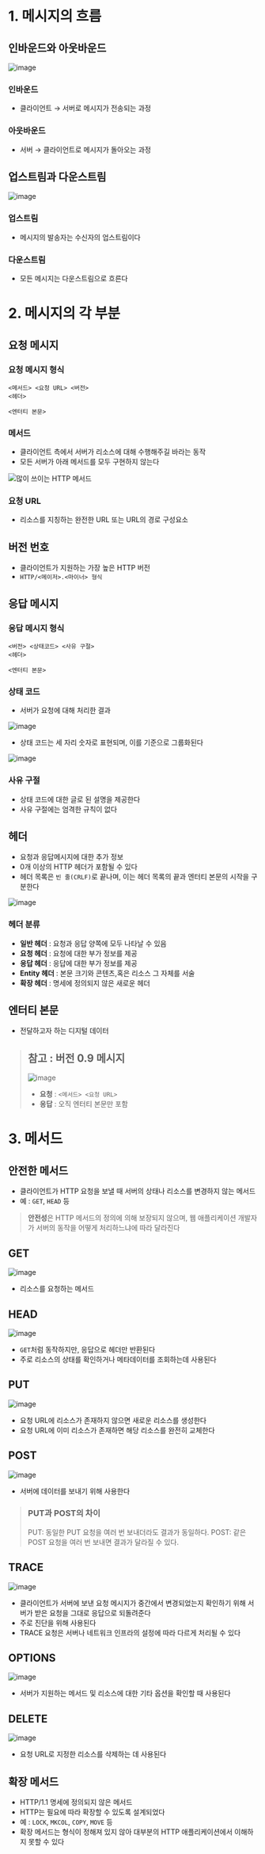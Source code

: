 # 1. 메시지의 흐름 
## 인바운드와 아웃바운드

![image](https://github.com/user-attachments/assets/89f05023-d393-4c9c-a753-d1c923e46d1a)

### 인바운드
- 클라이언트 → 서버로 메시지가 전송되는 과정
### 아웃바운드
- 서버 → 클라이언트로 메시지가 돌아오는 과정

## 업스트림과 다운스트림

![image](https://github.com/user-attachments/assets/20d9e43f-82d4-44dc-8a1e-a1549c835553)

### 업스트림
- 메시지의 발송자는 수신자의 업스트림이다

### 다운스트림
- 모든 메시지는 다운스트림으로 흐른다

# 2. 메시지의 각 부분

## 요청 메시지
### 요청 메시지 형식
```
<메서드> <요청 URL> <버전>
<헤더>

<엔터티 본문>
```

### 메서드
- 클라이언트 측에서 서버가 리소스에 대해 수행해주길 바라는 동작
- 모든 서버가 아래 메서드를 모두 구현하지 않는다

![많이 쓰이는 HTTP 메서드](https://github.com/user-attachments/assets/9fcaf443-1507-4952-b503-2cdf092279af)

### 요청 URL
- 리소스를 지칭하는 완전한 URL 또는 URL의 경로 구성요소

## 버전 번호 
- 클라이언트가 지원하는 가장 높은 HTTP 버전
- `HTTP/<메이저>.<마이너> 형식`

## 응답 메시지
### 응답 메시지 형식
```
<버전> <상태코드> <사유 구절>
<헤더>

<엔터티 본문>
```

### 상태 코드
- 서버가 요청에 대해 처리한 결과

![image](https://github.com/user-attachments/assets/c86b6d7e-3fd8-4654-82b9-4a16ce50eaed)

- 상태 코드는 세 자리 숫자로 표현되며, 이를 기준으로 그룹화된다

![image](https://github.com/user-attachments/assets/1664cb01-faa5-41f1-99f0-00308b0e1590)

### 사유 구절
- 상태 코드에 대한 글로 된 설명을 제공한다
- 사유 구절에는 엄격한 규칙이 없다

## 헤더
- 요청과 응답메시지에 대한 추가 정보
- 0개 이상의 HTTP 헤더가 포함될 수 있다
- 헤더 목록은 `빈 줄(CRLF)`로 끝나며, 이는 헤더 목록의 끝과 엔터티 본문의 시작을 구분한다

![image](https://github.com/user-attachments/assets/05b58d1c-f913-4680-bded-70e968ba07df)

### 헤더 분류
- **일반 헤더** : 요청과 응답 양쪽에 모두 나타날 수 있음
- **요청 헤더** : 요청에 대한 부가 정보를 제공
- **응답 헤더** : 응답에 대한 부가 정보를 제공
- **Entity 헤더** : 본문 크기와 콘텐츠,혹은 리소스 그 자체를 서술
- **확장 헤더** : 명세에 정의되지 않은 새로운 헤더

## 엔터티 본문
- 전달하고자 하는 디지털 데이터

> ## 참고 : 버전 0.9 메시지
> ![image](https://github.com/user-attachments/assets/7c46b82e-164f-49fc-b833-bb587303c379)
> - **요청** : `<메서드> <요청 URL>`
> - **응답** : 오직 엔터티 본문만 포함

# 3. 메서드
## 안전한 메서드
- 클라이언트가 HTTP 요청을 보낼 때 서버의 상태나 리소스를 변경하지 않는 메서드
- 예 : `GET`, `HEAD` 등

> **안전성**은 HTTP 메서드의 정의에 의해 보장되지 않으며, 웹 애플리케이션 개발자가 서버의 동작을 어떻게 처리하느냐에 따라 달라진다

## GET

![image](https://github.com/user-attachments/assets/4e34c4ca-e609-4750-aa61-c8c31ef1a103)

- 리소스를 요청하는 메서드

## HEAD

![image](https://github.com/user-attachments/assets/5d01acfb-ec9b-4f4f-b156-665325e27d94)

- `GET`처럼 동작하지만, 응답으로 헤더만 반환된다
- 주로 리소스의 상태를 확인하거나 메타데이터를 조회하는데 사용된다

## PUT

![image](https://github.com/user-attachments/assets/ad194b25-272a-4c42-88f4-991cb538ba0f)

- 요청 URL에 리소스가 존재하지 않으면 새로운 리소스를 생성한다
- 요청 URL에 이미 리소스가 존재하면 해당 리소스를 완전히 교체한다

## POST

![image](https://github.com/user-attachments/assets/f6de3406-f291-45d6-b97e-50d0d89fd81e)

- 서버에 데이터를 보내기 위해 사용한다

> ### PUT과 POST의 차이
> PUT: 동일한 PUT 요청을 여러 번 보내더라도 결과가 동일하다.
> POST: 같은 POST 요청을 여러 번 보내면 결과가 달라질 수 있다.

## TRACE

![image](https://github.com/user-attachments/assets/ca5be011-bc3f-4349-8be4-5fb5f2a69459)

- 클라이언트가 서버에 보낸 요청 메시지가 중간에서 변경되었는지 확인하기 위해 서버가 받은 요청을 그대로 응답으로 되돌려준다
- 주로 진단을 위해 사용된다
- TRACE 요청은 서버나 네트워크 인프라의 설정에 따라 다르게 처리될 수 있다 

## OPTIONS

![image](https://github.com/user-attachments/assets/f9ede185-fb5b-4cf1-889c-bd78cd9a2bf1)

- 서버가 지원하는 메서드 및 리소스에 대한 기타 옵션을 확인할 때 사용된다

## DELETE

![image](https://github.com/user-attachments/assets/fa93c1cc-2d6e-4177-8685-f057324b85e6)

- 요청 URL로 지정한 리소스를 삭제하는 데 사용된다

## 확장 메서드

- HTTP/1.1 명세에 정의되지 않은 메서드
- HTTP는 필요에 따라 확장할 수 있도록 설계되었다
- 예 : `LOCK`, `MKCOL`, `COPY`, `MOVE` 등
- 확장 메서드는 형식이 정해져 있지 않아 대부분의 HTTP 애플리케이션에서 이해하지 못할 수 있다